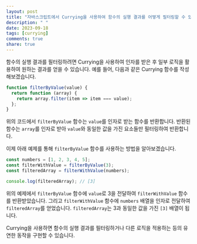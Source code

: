 ```yaml
---
layout: post
title: "자바스크립트에서 Currying을 사용하여 함수의 실행 결과를 어떻게 필터링할 수 있나요?"
description: " "
date: 2023-09-18
tags: [currying]
comments: true
share: true
---
```


함수의 실행 결과를 필터링하려면 Currying을 사용하여 인자를 받은 후 일부 로직을 활용하여 원하는 결과를 얻을 수 있습니다. 예를 들어, 다음과 같은 Currying 함수를 작성해보겠습니다.

```javascript
function filterByValue(value) {
  return function (array) {
    return array.filter(item => item === value);
  };
}
```

위의 코드에서 `filterByValue` 함수는 `value`를 인자로 받는 함수를 반환합니다. 반환된 함수는 `array`를 인자로 받아 `value`와 동일한 값을 가진 요소들만 필터링하여 반환합니다.

이제 아래 예제를 통해 `filterByValue` 함수를 사용하는 방법을 알아보겠습니다.

```javascript
const numbers = [1, 2, 3, 4, 5];
const filterWithValue = filterByValue(3);
const filteredArray = filterWithValue(numbers);

console.log(filteredArray); // [3]
```

위의 예제에서 `filterByValue` 함수에 `value`로 3을 전달하여 `filterWithValue` 함수를 반환받았습니다. 그리고 `filterWithValue` 함수에 `numbers` 배열을 인자로 전달하여 `filteredArray`를 얻었습니다. `filteredArray`는 3과 동일한 값을 가진 `[3]` 배열이 됩니다.

Currying을 사용하면 함수의 실행 결과를 필터링하거나 다른 로직을 적용하는 등의 유연한 동작을 구현할 수 있습니다.